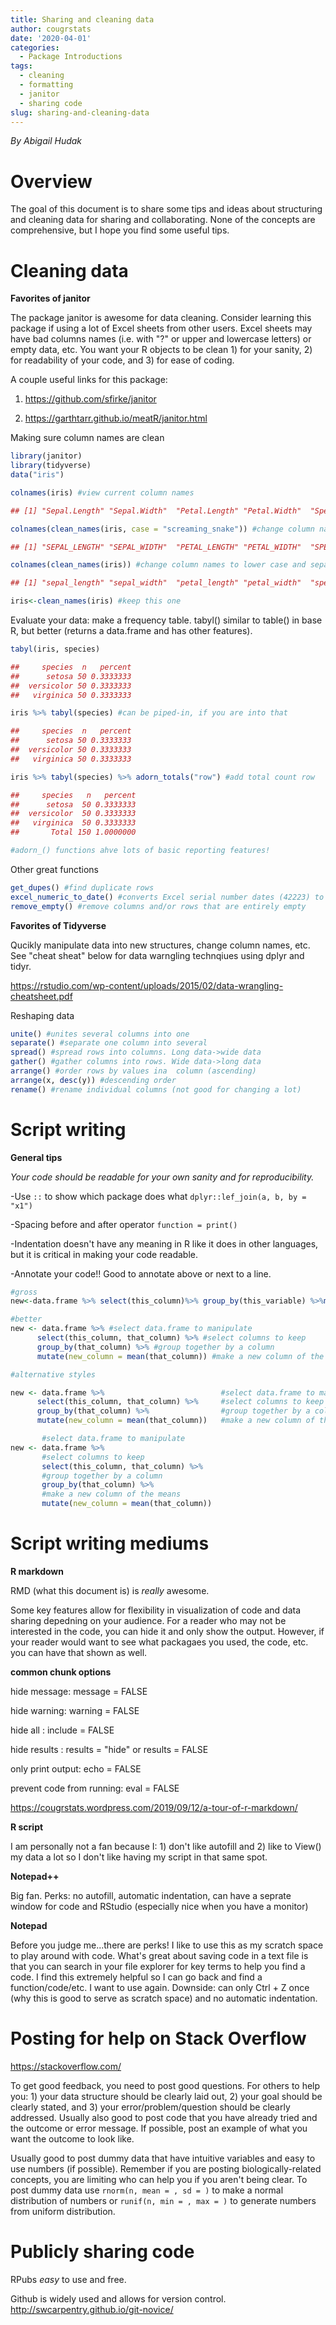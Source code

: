 ```yaml
---
title: Sharing and cleaning data
author: cougrstats
date: '2020-04-01'
categories:
  - Package Introductions
tags:
  - cleaning
  - formatting
  - janitor
  - sharing code
slug: sharing-and-cleaning-data
---
```


_By Abigail Hudak_

# Overview

The goal of this document is to share some tips and ideas about structuring and cleaning data for sharing and collaborating. None of the concepts are comprehensive, but I hope you find some useful tips.

# Cleaning data

**Favorites of janitor**

The package janitor is awesome for data cleaning. Consider learning this package if using a lot of Excel sheets from other users. Excel sheets may have bad columns names (i.e. with "?" or upper and lowercase letters) or empty data, etc. You want your R objects to be clean 1) for your sanity, 2) for readability of your code, and 3) for ease of coding.

A couple useful links for this package:

1) <https://github.com/sfirke/janitor>

2) <https://garthtarr.github.io/meatR/janitor.html>

Making sure column names are clean

```r
library(janitor)
library(tidyverse)
data("iris")

colnames(iris) #view current column names

## [1] "Sepal.Length" "Sepal.Width"  "Petal.Length" "Petal.Width"  "Species"

colnames(clean_names(iris, case = "screaming_snake")) #change column names to all caps and separted by underscore

## [1] "SEPAL_LENGTH" "SEPAL_WIDTH"  "PETAL_LENGTH" "PETAL_WIDTH"  "SPECIES"

colnames(clean_names(iris)) #change column names to lower case and separted by underscore

## [1] "sepal_length" "sepal_width"  "petal_length" "petal_width"  "species"

iris<-clean_names(iris) #keep this one
```

Evaluate your data: make a frequency table. tabyl() similar to table() in base R, but better (returns a data.frame and has other features).

```r
tabyl(iris, species)

##     species  n   percent
##      setosa 50 0.3333333
##  versicolor 50 0.3333333
##   virginica 50 0.3333333

iris %>% tabyl(species) #can be piped-in, if you are into that

##     species  n   percent
##      setosa 50 0.3333333
##  versicolor 50 0.3333333
##   virginica 50 0.3333333

iris %>% tabyl(species) %>% adorn_totals("row") #add total count row

##     species   n   percent
##      setosa  50 0.3333333
##  versicolor  50 0.3333333
##   virginica  50 0.3333333
##       Total 150 1.0000000

#adorn_() functions ahve lots of basic reporting features!
```

Other great functions

```r
get_dupes() #find duplicate rows
excel_numeric_to_date() #converts Excel serial number dates (42223) to a class date ("2020-04-1")
remove_empty() #remove columns and/or rows that are entirely empty
```

**Favorites of Tidyverse**

Qucikly manipulate data into new structures, change column names, etc. See "cheat sheat" below for data warngling technqiues using dplyr and tidyr.

<https://rstudio.com/wp-content/uploads/2015/02/data-wrangling-cheatsheet.pdf>

Reshaping data

```r
unite() #unites several columns into one
separate() #separate one column into several
spread() #spread rows into columns. Long data->wide data
gather() #gather columns into rows. Wide data->long data
arrange() #order rows by values ina  column (ascending)
arrange(x, desc(y)) #descending order
rename() #rename individual columns (not good for changing a lot)
```

# Script writing

**General tips**

_Your code should be readable for your own sanity and for reproducibility._

-Use `::` to show which package does what `dplyr::lef_join(a, b, by = "x1")`

-Spacing before and after operator `function = print()`

-Indentation doesn't have any meaning in R like it does in other languages, but it is critical in making your code readable.

-Annotate your code!! Good to annotate above or next to a line.

```r
#gross
new<-data.frame %>% select(this_column)%>% group_by(this_variable) %>%mutate(new_column = mean(that_column))

#better
new <- data.frame %>% #select data.frame to manipulate
      select(this_column, that_column) %>% #select columns to keep
      group_by(that_column) %>% #group together by a column
      mutate(new_column = mean(that_column)) #make a new column of the means

#alternative styles

new <- data.frame %>%                          #select data.frame to manipulate
      select(this_column, that_column) %>%     #select columns to keep
      group_by(that_column) %>%                #group together by a column
      mutate(new_column = mean(that_column))   #make a new column of the means

       #select data.frame to manipulate
new <- data.frame %>%
       #select columns to keep
       select(this_column, that_column) %>%
       #group together by a column
       group_by(that_column) %>%
       #make a new column of the means
       mutate(new_column = mean(that_column))
```

# Script writing mediums

**R markdown**

RMD (what this document is) is _really_ awesome.

Some key features allow for flexibility in visualization of code and data sharing depedning on your audience. For a reader who may not be interested in the code, you can hide it and only show the output. However, if your reader would want to see what packagaes you used, the code, etc. you can have that shown as well.

**common chunk options**

hide message: message = FALSE

hide warning: warning = FALSE

hide all : include = FALSE

hide results : results = "hide" or results = FALSE

only print output: echo = FALSE

prevent code from running: eval = FALSE

<https://cougrstats.wordpress.com/2019/09/12/a-tour-of-r-markdown/>

**R script**

I am personally not a fan because I: 1) don't like autofill and 2) like to View() my data a lot so I don't like having my script in that same spot.

**Notepad++**

Big fan. Perks: no autofill, automatic indentation, can have a seprate window for code and RStudio (especially nice when you have a monitor)

**Notepad**

Before you judge me...there are perks! I like to use this as my scratch space to play around with code. What's great about saving code in a text file is that you can search in your file explorer for key terms to help you find a code. I find this extremely helpful so I can go back and find a function/code/etc. I want to use again. Downside: can only Ctrl + Z once (why this is good to serve as scratch space) and no automatic indentation.

# Posting for help on Stack Overflow

<https://stackoverflow.com/>

To get good feedback, you need to post good questions. For others to help you: 1) your data structure should be clearly laid out, 2) your goal should be clearly stated, and 3) your error/problem/question should be clearly addressed. Usually also good to post code that you have already tried and the outcome or error message. If possible, post an example of what you want the outcome to look like.

Usually good to post dummy data that have intuitive variables and easy to use numbers (if possible). Remember if you are posting biologically-related concepts, you are limiting who can help you if you aren't being clear. To post dummy data use `rnorm(n, mean = , sd = )` to make a normal distribution of numbers or `runif(n, min = , max = )` to generate numbers from uniform distribution.

# Publicly sharing code

RPubs _easy_ to use and free.

Github is widely used and allows for version control.
<http://swcarpentry.github.io/git-novice/>
